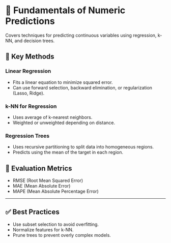 
# 🔢 Fundamentals of Numeric Predictions

Covers techniques for predicting continuous variables using regression, k-NN, and decision trees.

## 📌 Key Methods

### Linear Regression
- Fits a linear equation to minimize squared error.
- Can use forward selection, backward elimination, or regularization (Lasso, Ridge).

### k-NN for Regression
- Uses average of k-nearest neighbors.
- Weighted or unweighted depending on distance.

### Regression Trees
- Uses recursive partitioning to split data into homogeneous regions.
- Predicts using the mean of the target in each region.

## 📏 Evaluation Metrics
- RMSE (Root Mean Squared Error)
- MAE (Mean Absolute Error)
- MAPE (Mean Absolute Percentage Error)

---

## ✅ Best Practices
- Use subset selection to avoid overfitting.
- Normalize features for k-NN.
- Prune trees to prevent overly complex models.
